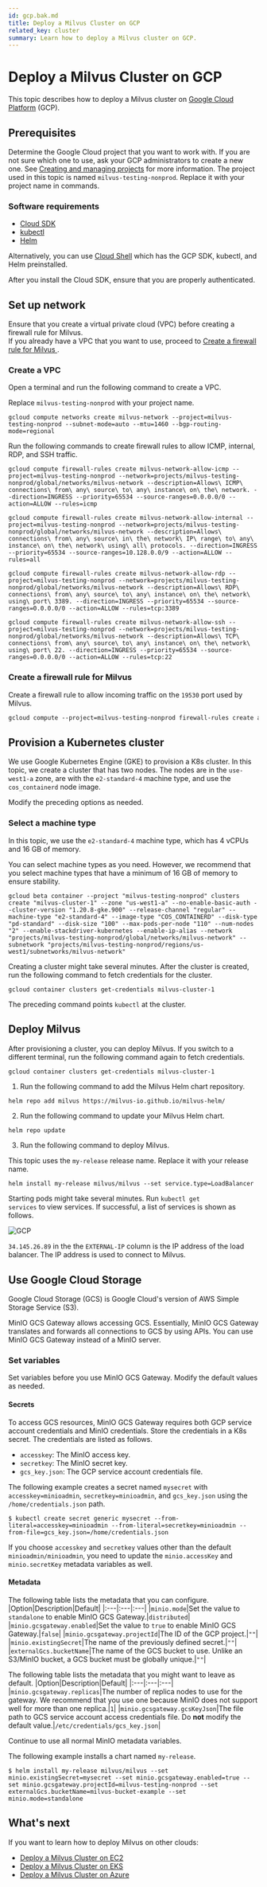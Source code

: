 ```yaml
---
id: gcp.bak.md
title: Deploy a Milvus Cluster on GCP
related_key: cluster
summary: Learn how to deploy a Milvus cluster on GCP.
---
```


# Deploy a Milvus Cluster on GCP

This topic describes how to deploy a Milvus cluster on [Google Cloud Platform](https://console.cloud.google.com/) (GCP).

## Prerequisites
Determine the Google Cloud project that you want to work with. If you are not sure which one to use, ask your GCP administrators to create a new one. See [Creating and managing projects](https://cloud.google.com/resource-manager/docs/creating-managing-projects) for more information. The project used in this topic is named <code>milvus-testing-nonprod</code>. Replace it with your project name in commands.


### Software requirements
- [Cloud SDK](https://cloud.google.com/sdk/docs/quickstart#installing_the_latest_version)
- [kubectl](https://kubernetes.io/docs/tasks/tools/)
- [Helm](https://helm.sh/docs/intro/install/)
  
Alternatively, you can use [Cloud Shell](https://cloud.google.com/shell) which has the GCP SDK, kubectl, and Helm preinstalled.

<div class="alert note">After you install the Cloud SDK, ensure that you are properly authenticated.</div>

## Set up network

Ensure that you create a virtual private cloud (VPC) before creating a firewall rule for Milvus.
<br>
If you already have a VPC that you want to use, proceed to [Create a firewall rule for Milvus ](gcp.md#Create-a-firewall-rule-for-Milvus).


### Create a VPC

Open a terminal and run the following command to create a VPC.

<div class="alert note">
Replace <code>milvus-testing-nonprod</code> with your project name.
</div>

```shell
gcloud compute networks create milvus-network --project=milvus-testing-nonprod --subnet-mode=auto --mtu=1460 --bgp-routing-mode=regional
```

Run the following commands to create firewall rules to allow ICMP, internal, RDP, and SSH traffic.

```shell
gcloud compute firewall-rules create milvus-network-allow-icmp --project=milvus-testing-nonprod --network=projects/milvus-testing-nonprod/global/networks/milvus-network --description=Allows\ ICMP\ connections\ from\ any\ source\ to\ any\ instance\ on\ the\ network. --direction=INGRESS --priority=65534 --source-ranges=0.0.0.0/0 --action=ALLOW --rules=icmp

gcloud compute firewall-rules create milvus-network-allow-internal --project=milvus-testing-nonprod --network=projects/milvus-testing-nonprod/global/networks/milvus-network --description=Allows\ connections\ from\ any\ source\ in\ the\ network\ IP\ range\ to\ any\ instance\ on\ the\ network\ using\ all\ protocols. --direction=INGRESS --priority=65534 --source-ranges=10.128.0.0/9 --action=ALLOW --rules=all

gcloud compute firewall-rules create milvus-network-allow-rdp --project=milvus-testing-nonprod --network=projects/milvus-testing-nonprod/global/networks/milvus-network --description=Allows\ RDP\ connections\ from\ any\ source\ to\ any\ instance\ on\ the\ network\ using\ port\ 3389. --direction=INGRESS --priority=65534 --source-ranges=0.0.0.0/0 --action=ALLOW --rules=tcp:3389

gcloud compute firewall-rules create milvus-network-allow-ssh --project=milvus-testing-nonprod --network=projects/milvus-testing-nonprod/global/networks/milvus-network --description=Allows\ TCP\ connections\ from\ any\ source\ to\ any\ instance\ on\ the\ network\ using\ port\ 22. --direction=INGRESS --priority=65534 --source-ranges=0.0.0.0/0 --action=ALLOW --rules=tcp:22
```

### Create a firewall rule for Milvus 

Create a firewall rule to allow incoming traffic on the ```19530``` port used by Milvus.

```Apache
gcloud compute --project=milvus-testing-nonprod firewall-rules create allow-milvus-in --description="Allow ingress traffic for Milvus on port 19530" --direction=INGRESS --priority=1000 --network=projects/milvus-testing-nonprod/global/networks/milvus-network --action=ALLOW --rules=tcp:19530 --source-ranges=0.0.0.0/0
```

## Provision a Kubernetes cluster

We use Google Kubernetes Engine (GKE) to provision a K8s cluster. In this topic, we create a cluster that has two nodes. The nodes are in the ```use-west1-a``` zone, are with the ```e2-standard-4``` machine type, and use the ```cos_containerd``` node image.

<div class="alert note">
Modify the preceding options as needed.
</div>

### Select a machine type

In this topic, we use the ```e2-standard-4``` machine type, which has 4 vCPUs and 16 GB of memory.

<div class="alert note">
You can select machine types as you need. However, we recommend that you select machine types that have a minimum of 16 GB of memory to ensure stability.
</div>

```shell
gcloud beta container --project "milvus-testing-nonprod" clusters create "milvus-cluster-1" --zone "us-west1-a" --no-enable-basic-auth --cluster-version "1.20.8-gke.900" --release-channel "regular" --machine-type "e2-standard-4" --image-type "COS_CONTAINERD" --disk-type "pd-standard" --disk-size "100" --max-pods-per-node "110" --num-nodes "2" --enable-stackdriver-kubernetes --enable-ip-alias --network "projects/milvus-testing-nonprod/global/networks/milvus-network" --subnetwork "projects/milvus-testing-nonprod/regions/us-west1/subnetworks/milvus-network"
```

Creating a cluster might take several minutes. After the cluster is created, run the following command to fetch credentials for the cluster.

```shell
gcloud container clusters get-credentials milvus-cluster-1
```

The preceding command points ```kubectl``` at the cluster.

## Deploy Milvus 

After provisioning a cluster, you can deploy Milvus. If you switch to a different terminal, run the following command again to fetch credentials.

```shell
gcloud container clusters get-credentials milvus-cluster-1
```

1. Run the following command to add the Milvus Helm chart repository.
```shell
helm repo add milvus https://milvus-io.github.io/milvus-helm/
```

2. Run the following command to update your Milvus Helm chart.
```Apache
helm repo update
```

3. Run the following command to deploy Milvus. 

<div class="alert note">
This topic uses the <code>my-release</code> release name. Replace it with your release name.
</div>

```shell
helm install my-release milvus/milvus --set service.type=LoadBalancer
```

Starting pods might take several minutes. Run <code>kubectl get services</code> to view services. If successful, a list of services is shown as follows.


![GCP](../../../../assets/gcp.png "Result screenshot.")


<div class="alert note">

<code>34.145.26.89</code> in the the <code>EXTERNAL-IP</code> column is the IP address of the load balancer. The IP address is used to connect to Milvus.
</div>

## Use Google Cloud Storage
Google Cloud Storage (GCS) is Google Cloud's version of AWS Simple Storage Service (S3).

MinIO GCS Gateway allows accessing GCS. Essentially, MinIO GCS Gateway translates and forwards all connections to GCS by using APIs. You can use MinIO GCS Gateway instead of a MinIO server.

### Set variables

Set variables before you use MinIO GCS Gateway. Modify the default values as needed.

#### Secrets

To access GCS resources, MinIO GCS Gateway requires both GCP service account credentials and MinIO credentials. Store the credentials in a K8s secret. The credentials are listed as follows.

- `accesskey`: The MinIO access key.
- `secretkey`: The MinIO secret key.
- `gcs_key.json`: The GCP service account credentials file.


The following example creates a secret named `mysecret` with `accesskey=minioadmin`, `secretkey=minioadmin`, and `gcs_key.json` using the `/home/credentials.json` path.

```shell
$ kubectl create secret generic mysecret --from-literal=accesskey=minioadmin --from-literal=secretkey=minioadmin --from-file=gcs_key.json=/home/credentials.json
```

<div class="alert note">
If you choose <code>accesskey</code> and <code>secretkey</code> values other than the default <code>minioadmin/minioadmin</code>, you need to update the <code>minio.accessKey</code> and <code>minio.secretKey</code> metadata variables as well.
</div>


#### Metadata 


 The following table lists the metadata that you can configure.
|Option|Description|Default|
|:---|:---|:---|
|`minio.mode`|Set the value to ```standalone``` to enable MinIO GCS Gateway.|`distributed`|
|`minio.gcsgateway.enabled`|Set the value to ```true``` to enable MinIO GCS Gateway.|`false`|
|`minio.gcsgateway.projectId`|The ID of the GCP project.|`""`|
|`minio.existingSecret`|The name of the previously defined secret.|`""`|
|`externalGcs.bucketName`|The name of the GCS bucket to use. Unlike an S3/MinIO bucket, a GCS bucket must be globally unique.|`""`|

The following table lists the metadata that you might want to leave as default.
|Option|Description|Default|
|:---|:---|:---|
|`minio.gcsgateway.replicas`|The number of replica nodes to use for the gateway. We recommend that you use one because MinIO does not support well for more than one replica.|`1`|
|`minio.gcsgateway.gcsKeyJson`|The file path to GCS service account access credentials file. Do **not** modify the default value.|`/etc/credentials/gcs_key.json`|

Continue to use all normal MinIO metadata variables.

The following example installs a chart named `my-release`.

```shell
$ helm install my-release milvus/milvus --set minio.existingSecret=mysecret --set minio.gcsgateway.enabled=true --set minio.gcsgateway.projectId=milvus-testing-nonprod --set externalGcs.bucketName=milvus-bucket-example --set minio.mode=standalone
```

## What's next

If you want to learn how to deploy Milvus on other clouds:
- [Deploy a Milvus Cluster on EC2](aws.md)
- [Deploy a Milvus Cluster on EKS](eks.md)
- [Deploy a Milvus Cluster on Azure](azure.md)
